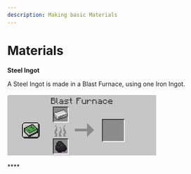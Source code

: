 ```yaml
---
description: Making basic Materials
---
```


# Materials

**Steel Ingot**

A Steel Ingot is made in a Blast Furnace, using one Iron Ingot.

![](../.gitbook/assets/steel-ingot.png)





\*\*\*\*

